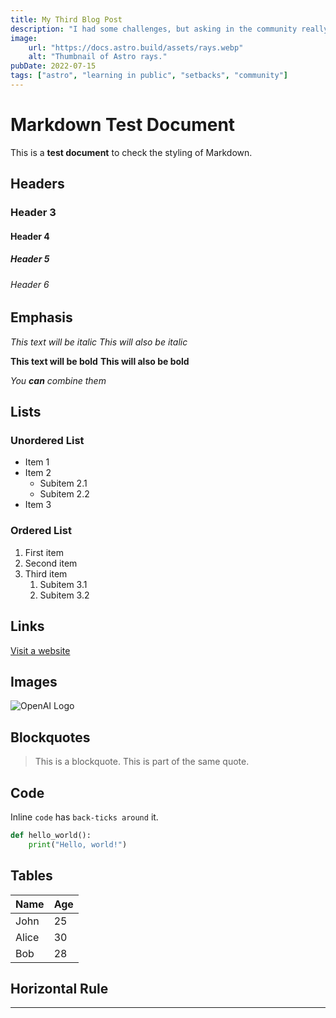 ```yaml
---
title: My Third Blog Post
description: "I had some challenges, but asking in the community really helped!"
image:
    url: "https://docs.astro.build/assets/rays.webp"
    alt: "Thumbnail of Astro rays."
pubDate: 2022-07-15
tags: ["astro", "learning in public", "setbacks", "community"]
---
```



# Markdown Test Document

This is a **test document** to check the styling of Markdown.

## Headers

### Header 3

#### Header 4

##### Header 5

###### Header 6

## Emphasis

*This text will be italic*
_This will also be italic_

**This text will be bold**
__This will also be bold__

*You **can** combine them*

## Lists

### Unordered List
- Item 1
- Item 2
  - Subitem 2.1
  - Subitem 2.2
- Item 3

### Ordered List
1. First item
2. Second item
3. Third item
   1. Subitem 3.1
   2. Subitem 3.2

## Links

[Visit a website](https://phillipkentknight.com)

## Images

![OpenAI Logo](https://openai.com/favicon.ico)

## Blockquotes

> This is a blockquote.
> This is part of the same quote.

## Code

Inline `code` has `back-ticks around` it.

```python
def hello_world():
    print("Hello, world!")
```

## Tables

| Name  | Age |
|-------|-----|
| John  | 25  |
| Alice | 30  |
| Bob   | 28  |

## Horizontal Rule

---
